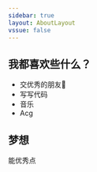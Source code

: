 ```yaml
---
sidebar: true
layout: AboutLayout
vssue: false
---
```


## 我都喜欢些什么？
-  交优秀的朋友👬
-  写写代码
-  音乐
-  Acg

## 梦想
能优秀点

